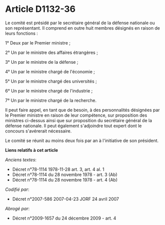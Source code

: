 # Article D1132-36

Le comité est présidé par le secrétaire général de la défense nationale ou son représentant. Il comprend en outre huit
membres désignés en raison de leurs fonctions :

1° Deux par le Premier ministre ;

2° Un par le ministre des affaires étrangères ;

3° Un par le ministre de la défense ;

4° Un par le ministre chargé de l'économie ;

5° Un par le ministre chargé des universités ;

6° Un par le ministre chargé de l'industrie ;

7° Un par le ministre chargé de la recherche.

Il peut faire appel, en tant que de besoin, à des personnalités désignées par le Premier ministre en raison de leur
compétence, sur proposition des ministres ci-dessus ainsi que sur proposition du secrétaire général de la défense nationale.
Il peut également s'adjoindre tout expert dont le concours s'avérerait nécessaire.

Le comité se réunit au moins deux fois par an à l'initiative de son président.

**Liens relatifs à cet article**

_Anciens textes_:

  - Décret n°78-1114 1978-11-28 art. 3, art. 4 al. 1
  - Décret n°78-1114 du 28 novembre 1978 - art. 3 (Ab)
  - Décret n°78-1114 du 28 novembre 1978 - art. 4 (Ab)

_Codifié par_:

  - Décret n°2007-586 2007-04-23 JORF 24 avril 2007

_Abrogé par_:

  - Décret n°2009-1657 du 24 décembre 2009 - art. 4
